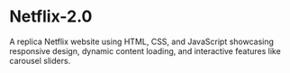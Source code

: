 # Netflix-2.0
A replica Netflix website using HTML, CSS, and JavaScript showcasing responsive design, dynamic content loading, and interactive features like carousel sliders.
